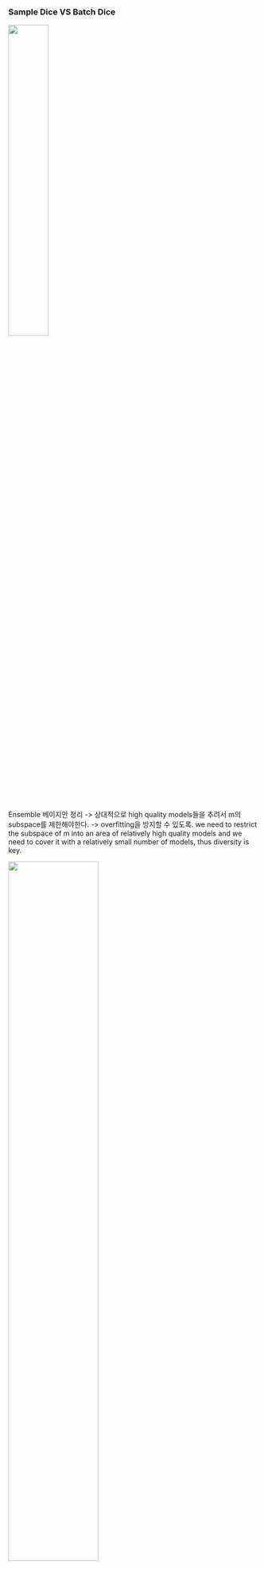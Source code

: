### Sample Dice VS Batch Dice
<img src="https://github.com/Hyeseong0317/CT_Segmentation/blob/main/images/bathdice.jpg" width="40%">

Ensemble 베이지안 정리 -> 상대적으로 high quality models들을 추려서 m의 subspace를 제한해야한다. -> overfitting을 방지할 수 있도록.
we need to restrict the subspace of m into an area of relatively high quality models and we need to cover it with a relatively small number of models, thus diversity is key.

<img src="https://github.com/Hyeseong0317/CT_Segmentation/blob/main/images/ensemble.PNG" width="60%">
